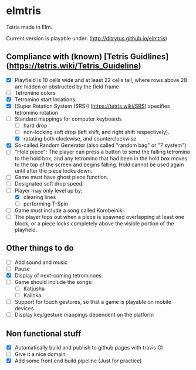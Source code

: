 # elmtris

Tetris made in Elm. 

Current version is playable under: (http://ditrytus.github.io/elmtris)

## Compliance with (known) [Tetris Guidlines] (https://tetris.wiki/Tetris_Guideline)

- [x] Playfield is 10 cells wide and at least 22 cells tall, where rows above 20 are hidden or obstructed by the field frame
- [ ] Tetromino colors
- [x] Tetromino start locations
- [x] [Super Rotation System (SRS)] (https://tetris.wiki/SRS) specifies tetromino rotation
- [ ] Standard mappings for computer keyboards
  - [ ] hard drop
  - [ ] non-locking soft drop (left shift, and right shift respectively).
  - [x] rotating both clockwise, and counterclockwise
- [x] So-called Random Generator (also called "random bag" or "7 system")
- [ ] "Hold piece": The player can press a button to send the falling tetromino to the hold box, and any tetromino that had been in the hold box moves to the top of the screen and begins falling. Hold cannot be used again until after the piece locks down.
- [ ] Game must have ghost piece function.
- [ ] Designated soft drop speed.
- [ ] Player may only level up by:
  - [x] clearing lines
  - [ ] performing T-Spin
- [ ] Game must include a song called Korobeiniki.
- [ ] The player tops out when a piece is spawned overlapping at least one block, or a piece locks completely above the visible portion of the playfield.
 
## Other things to do

- [ ] Add sound and music
- [ ] Pause
- [x] Display of next-coming tetrominoes.
- [ ] Game should include the songs:
  - [ ] Katjusha
  - [ ] Kalinka.
- [ ] Support for touch gestures, so that a game is playable on mobile devices
- [ ] Display key/gesture mappings dependent on the platform

## Non functional stuff

- [x] Automatically build and publish to github pages with travis CI
- [ ] Give it a nice domain
- [x] Add some front end build pipeline (Just for practice)
